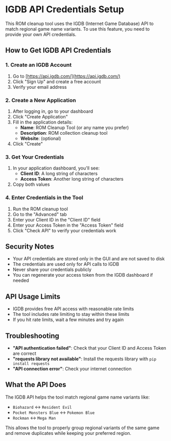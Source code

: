 # IGDB API Credentials Setup

This ROM cleanup tool uses the IGDB (Internet Game Database) API to match regional game name variants. To use this feature, you need to provide your own API credentials.

## How to Get IGDB API Credentials

### 1. Create an IGDB Account
1. Go to [https://api.igdb.com/](https://api.igdb.com/)
2. Click "Sign Up" and create a free account
3. Verify your email address

### 2. Create a New Application
1. After logging in, go to your dashboard
2. Click "Create Application"
3. Fill in the application details:
   - **Name**: ROM Cleanup Tool (or any name you prefer)
   - **Description**: ROM collection cleanup tool
   - **Website**: (optional)
4. Click "Create"

### 3. Get Your Credentials
1. In your application dashboard, you'll see:
   - **Client ID**: A long string of characters
   - **Access Token**: Another long string of characters
2. Copy both values

### 4. Enter Credentials in the Tool
1. Run the ROM cleanup tool
2. Go to the "Advanced" tab
3. Enter your Client ID in the "Client ID" field
4. Enter your Access Token in the "Access Token" field
5. Click "Check API" to verify your credentials work

## Security Notes
- Your API credentials are stored only in the GUI and are not saved to disk
- The credentials are used only for API calls to IGDB
- Never share your credentials publicly
- You can regenerate your access token from the IGDB dashboard if needed

## API Usage Limits
- IGDB provides free API access with reasonable rate limits
- The tool includes rate limiting to stay within these limits
- If you hit rate limits, wait a few minutes and try again

## Troubleshooting
- **"API authentication failed"**: Check that your Client ID and Access Token are correct
- **"requests library not available"**: Install the requests library with `pip install requests`
- **"API connection error"**: Check your internet connection

## What the API Does
The IGDB API helps the tool match regional game name variants like:
- `Biohazard` ↔ `Resident Evil`
- `Pocket Monsters Blue` ↔ `Pokemon Blue`
- `Rockman` ↔ `Mega Man`

This allows the tool to properly group regional variants of the same game and remove duplicates while keeping your preferred region. 